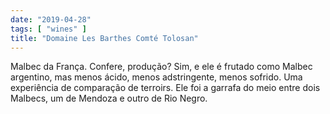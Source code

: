 ```yaml
---
date: "2019-04-28"
tags: [ "wines" ]
title: "Domaine Les Barthes Comté Tolosan"
---
```

Malbec da França. Confere, produção? Sim, e ele é frutado como Malbec argentino, mas menos ácido, menos adstringente, menos sofrido. Uma experiência de comparação de terroirs. Ele foi a garrafa do meio entre dois Malbecs, um de Mendoza e outro de Rio Negro.
